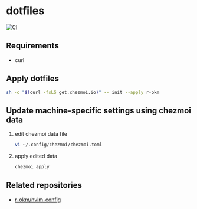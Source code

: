 # dotfiles

[![CI](https://github.com/r-okm/dotfiles/actions/workflows/ci.yml/badge.svg)](https://github.com/r-okm/dotfiles/actions/workflows/ci.yml)

## Requirements

- curl

## Apply dotfiles

```sh
sh -c "$(curl -fsLS get.chezmoi.io)" -- init --apply r-okm
```

## Update machine-specific settings using chezmoi data

1. edit chezmoi data file

   ```sh
   vi ~/.config/chezmoi/chezmoi.toml
   ```

1. apply edited data

   ```sh
   chezmoi apply
   ```

## Related repositories

- [r-okm/nvim-config](https://github.com/r-okm/nvim-config)
